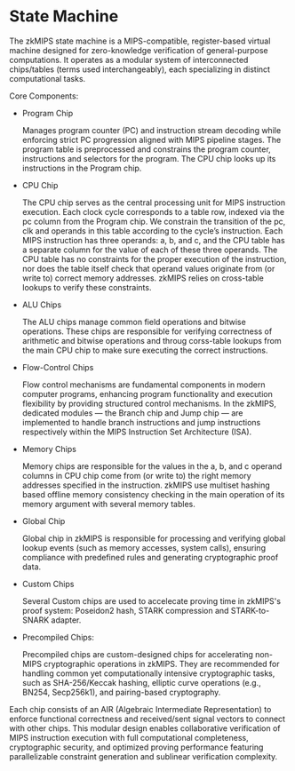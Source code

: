 # State Machine

The zkMIPS state machine is a ​MIPS-compatible, register-based virtual machine designed for zero-knowledge verification of general-purpose computations. It operates as a modular system of interconnected chips/tables (terms used interchangeably), each specializing in distinct computational tasks.

Core Components:
- Program Chip

  Manages program counter (PC) and instruction stream decoding while enforcing strict PC progression aligned with MIPS pipeline stages. The program table is preprocessed and constrains the program counter, instructions and selectors for the program. The CPU chip looks up its instructions in the Program chip.

- ​CPU Chip

  The CPU chip serves as the central processing unit for MIPS instruction execution. Each clock cycle corresponds to a table row, indexed via the pc column from the Program chip. We constrain the transition of the pc, clk and operands in this table according to the cycle’s instruction. Each MIPS instruction has three operands: a, b, and c, and the CPU table has a separate column for the value of each of these three operands. The CPU table has no constraints for the proper execution of the instruction, nor does the table itself check that operand values originate from (or write to) correct memory addresses. zkMIPS relies on cross-table lookups to verify these constraints.


- ALU Chips
   
  The ALU chips manage common field operations and bitwise operations. These chips are responsible for verifying correctness of arithmetic and bitwise operations and throug corss-table lookups from the main CPU chip to make sure executing the correct instructions.

- Flow-Control Chips
  
  Flow control mechanisms are ​fundamental components in modern computer programs, ​enhancing program functionality and execution flexibility by providing structured control mechanisms. In the zkMIPS, ​dedicated modules — ​the Branch chip and Jump chip — ​are implemented to handle branch instructions and jump instructions ​respectively within the MIPS Instruction Set Architecture (ISA).
  
- ​Memory Chips
  
  Memory chips are responsible for the values in the a, b, and c operand columns in CPU chip come from (or write to) the right memory addresses specified in the instruction. zkMIPS use multiset hashing based offline memory consistency checking in the main operation of its memory argument with several memory tables.  

- Global Chip

  Global chip in zkMIPS is responsible for processing and verifying global lookup events (such as memory accesses, system calls), ensuring compliance with predefined rules and generating cryptographic proof data.

- Custom Chips
  
  Several Custom chips are used to accelecate proving time in zkMIPS's proof system: Poseidon2 hash, STARK compression and STARK-to-SNARK adapter.

- Precompiled Chips:

  Precompiled chips are custom-designed chips for accelerating non-MIPS cryptographic operations in zkMIPS. They are recommended for handling common yet computationally intensive cryptographic tasks, such as SHA-256/Keccak hashing, elliptic curve operations (e.g., BN254, Secp256k1), and pairing-based cryptography.


Each chip consists of an AIR (Algebraic Intermediate Representation) to enforce functional correctness and received/sent signal vectors to connect with other chips. This modular design enables collaborative verification of MIPS instruction execution with full computational completeness, cryptographic security, and ​optimized proving performance featuring parallelizable constraint generation and sublinear verification complexity.
